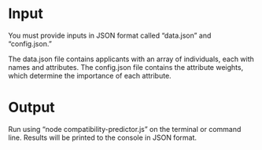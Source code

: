 # Input
You must provide inputs in JSON format called “data.json” and “config.json.” 

The data.json file contains applicants with an array of individuals, each with names and attributes. The config.json file contains the attribute weights, which determine the importance of each attribute.

# Output
Run using “node compatibility-predictor.js” on the terminal or command line.
Results will be printed to the console in JSON format.
